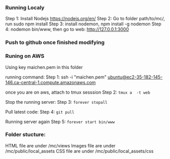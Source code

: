 ### Running Localy
Step 1: Install Nodejs https://nodejs.org/en/
Step 2: Go to folder path/to/mc/, run sudo npm install
Step 3: install nodemon,  npm install -g nodemon
Step 4: nodemon bin/www, then go to web: http://127.0.0.1:3000

### Push to github once finished modifying 

### Runing on AWS
Using key maichen.pem in this folder

running command:
Step 1: ssh -i "maichen.pem" ubuntu@ec2-35-182-145-146.ca-central-1.compute.amazonaws.com

once you are on aws, attach to tmux sesssion
Step 2: ```tmux a  -t web```

Stop the running server:
Step 3: ```forever stopall```

Pull latest code:
Step 4: ```git pull```

Running server again
Step 5: ```forever start bin/www```



### Folder stucture:
HTML file are under /mc/views
Images file are under /mc/public/local_assets
CSS file are under /mc/public/local_assets/css



